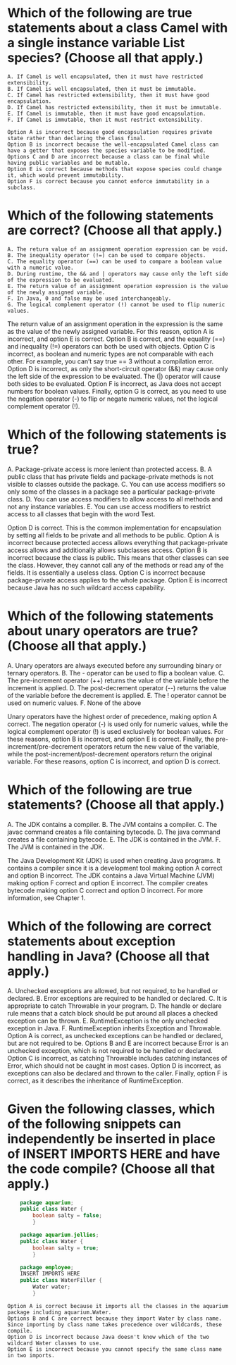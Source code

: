 # Which of the following are true statements about a class Camel with a single instance variable List<String> species? (Choose all that apply.)
    A. If Camel is well encapsulated, then it must have restricted extensibility.
    B. If Camel is well encapsulated, then it must be immutable.
    C. If Camel has restricted extensibility, then it must have good encapsulation.
    D. If Camel has restricted extensibility, then it must be immutable.
    E. If Camel is immutable, then it must have good encapsulation.
    F. If Camel is immutable, then it must restrict extensibility.

    Option A is incorrect because good encapsulation requires private state rather than declaring the class final.
    Option B is incorrect because the well-encapsulated Camel class can have a getter that exposes the species variable to be modified.
    Options C and D are incorrect because a class can be final while having public variables and be mutable.
    Option E is correct because methods that expose species could change it, which would prevent immutability.
    Option F is correct because you cannot enforce immutability in a subclass.

 # Which of the following statements are correct? (Choose all that apply.)
    A. The return value of an assignment operation expression can be void.
    B. The inequality operator (!=) can be used to compare objects.
    C. The equality operator (==) can be used to compare a boolean value with a numeric value.
    D. During runtime, the && and | operators may cause only the left side of the expression to be evaluated.
    E. The return value of an assignment operation expression is the value of the newly assigned variable.
    F. In Java, 0 and false may be used interchangeably.
    G. The logical complement operator (!) cannot be used to flip numeric values.

The return value of an assignment operation in the expression is the same as the value of the newly assigned variable.
For this reason, option A is incorrect, and option E is correct.
Option B is correct, and the equality (==) and inequality (!=) operators can both be used with objects.
Option C is incorrect, as boolean and numeric types are not comparable with each other.
For example, you can’t say true == 3 without a compilation error.
Option D is incorrect, as only the short-circuit operator (&&) may cause only the left side of the expression to be evaluated.
The (|) operator will cause both sides to be evaluated.
Option F is incorrect, as Java does not accept numbers for boolean values.
Finally, option G is correct, as you need to use the negation operator (-) to flip or negate numeric values, not the logical complement operator (!).

# Which of the following statements is true?
A. Package-private access is more lenient than protected access.
B. A public class that has private fields and package-private methods is not visible to classes outside the package.
C. You can use access modifiers so only some of the classes in a package see a particular package-private class.
D. You can use access modifiers to allow access to all methods and not any instance variables.
E. You can use access modifiers to restrict access to all classes that begin with the word Test.

Option D is correct. This is the common implementation for encapsulation by setting all fields to be private and all methods to be public.
Option A is incorrect because protected access allows everything that package-private access allows and additionally allows subclasses access.
Option B is incorrect because the class is public.
This means that other classes can see the class.
However, they cannot call any of the methods or read any of the fields.
It is essentially a useless class. Option C is incorrect because package-private access applies to the whole package.
Option E is incorrect because Java has no such wildcard access capability.

# Which of the following statements about unary operators are true? (Choose all that apply.)
A. Unary operators are always executed before any surrounding binary or ternary operators.
B. The - operator can be used to flip a boolean value.
C. The pre-increment operator (++) returns the value of the variable before the increment is applied.
D. The post-decrement operator (--) returns the value of the variable before the decrement is applied.
E. The ! operator cannot be used on numeric values.
F. None of the above

Unary operators have the highest order of precedence, making option A correct.
The negation operator (-) is used only for numeric values, while the logical complement operator (!) is used exclusively for boolean values.
For these reasons, option B is incorrect, and option E is correct.
Finally, the pre-increment/pre-decrement operators return the new value of the variable, while the post-increment/post-decrement operators return the original variable.
For these reasons, option C is incorrect, and option D is correct.

# Which of the following are true statements? (Choose all that apply.)
A. The JDK contains a compiler.
B. The JVM contains a compiler.
C. The javac command creates a file containing bytecode.
D. The java command creates a file containing bytecode.
E. The JDK is contained in the JVM.
F. The JVM is contained in the JDK.

The Java Development Kit (JDK) is used when creating Java programs.
It contains a compiler since it is a development tool making option A correct and option B incorrect.
The JDK contains a Java Virtual Machine (JVM) making option F correct and option E incorrect.
The compiler creates bytecode making option C correct and option D incorrect. For more information, see Chapter 1.

# Which of the following are correct statements about exception handling in Java? (Choose all that apply.)
A. Unchecked exceptions are allowed, but not required, to be handled or declared.
B. Error exceptions are required to be handled or declared.
C. It is appropriate to catch Throwable in your program.
D. The handle or declare rule means that a catch block should be put around all places a checked exception can be thrown.
E. RuntimeException is the only unchecked exception in Java.
F. RuntimeException inherits Exception and Throwable.
Option A is correct, as unchecked exceptions can be handled or declared, but are not required to be.
Options B and E are incorrect because Error is an unchecked exception, which is not required to be handled or declared.
Option C is incorrect, as catching Throwable includes catching instances of Error, which should not be caught in most cases.
Option D is incorrect, as exceptions can also be declared and thrown to the caller.
Finally, option F is correct, as it describes the inheritance of RuntimeException.

# Given the following classes, which of the following snippets can independently be inserted in place of INSERT IMPORTS HERE and have the code compile? (Choose all that apply.)

```java
    package aquarium;
    public class Water {
        boolean salty = false;
        }

    package aquarium.jellies;
    public class Water {
        boolean salty = true;
        }

    package employee;
    INSERT IMPORTS HERE
    public class WaterFiller {
        Water water;
        }
```

    Option A is correct because it imports all the classes in the aquarium package including aquarium.Water.
    Options B and C are correct because they import Water by class name.
    Since importing by class name takes precedence over wildcards, these compile.
    Option D is incorrect because Java doesn't know which of the two wildcard Water classes to use.
    Option E is incorrect because you cannot specify the same class name in two imports.
